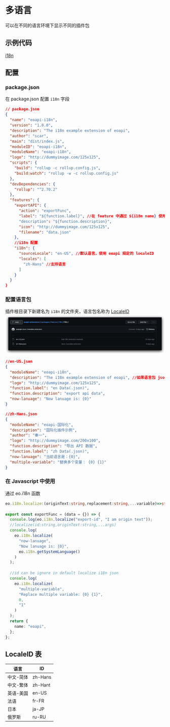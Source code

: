 # 多语言

可以在不同的语言环境下显示不同的插件包

## 示例代码

[i18n](https://github.com/eolinker/eoapi-extensions/tree/main/packages/feature/i18n)

## 配置

### package.json

在 package.json 配置 `i18n` 字段

```json
// package.json
{
  "name": "eoapi-i18n",
  "version": "1.0.0",
  "description": "The i18n example extension of eoapi",
  "author": "scar",
  "main": "dist/index.js",
  "moduleID": "eoapi-i18n",
  "moduleName": "eoapi-i18n",
  "logo": "http://dummyimage.com/125x125",
  "scripts": {
    "build": "rollup -c rollup.config.js",
    "build:watch": "rollup -w -c rollup.config.js"
  },
  "devDependencies": {
    "rollup": "^2.70.2"
  },
  "features": {
    "exportAPI": {
      "action": "exportFunc",
      "label": "${function.label}", //在 feature 中通过 ${i18n name} 使用
      "description": "${function.description}",
      "icon": "http://dummyimage.com/125x125",
      "filename": "data.json"
    },
    //i18n 配置
    "i18n": {
      "sourceLocale": "en-US", //默认语言，使用 eoapi 规定的 localeID
      "locales": [
        "zh-Hans" //支持语言
      ]
    }
  }
}
```

### 配置语言包

插件根目录下新建名为 `i18n` 的文件夹，语言包名称为 [LocaleID](/api/feature-contribution/i18n.html#localeid-表)
![](../../assets/images/2022-07-20-17-21-51.png)

```json
//en-US.json
{
  "moduleName": "eoapi-i18n",
  "description": "The i18n example extension of eoapi", //如果语言包 json 里面找不到，会使用 package.json 的文件
  "logo": "http://dummyimage.com/125x125",
  "function.label": "en Data(.json)",
  "function.description": "export api data",
  "now-lanuage": "Now lanuage is: {0}"
}
```

```json
//zh-Hans.json
{
  "moduleName": "eoapi-国际化",
  "description": "国际化插件示例",
  "author": "秦一",
  "logo": "http://dummyimage.com/200x100",
  "function.description": "导出 API 数据",
  "function.label": "zh Data(.json)",
  "now-lanuage": "当前语言是：{0}",
  "multiple-variable": "替换多个变量： {0} {1}"
}
```

### 在 Javascript 中使用

通过 eo.i18n 函数

```Typescript
eo.i18n.localize:(originText:string,replacement:string,...variable)=>string;

export const exportFunc = (data = {}) => {
  console.log(eo.i18n.localize("export-id", "I am origin text"));
  //localize(id:string,originText:string,...args)
  console.log(
    eo.i18n.localize(
      "now-lanuage",
      "Now lanuage is: {0}",
      eo.i18n.getSystemLanguage()
    )
  );

  //id can be ignore in default localize i18n json
  console.log(
    eo.i18n.localize(
      "multiple-variable",
      "Replace multiple variable: {0} {1}",
      0,
      "1"
    )
  );
  return {
    name: "eoapi",
  };
};
```

## LocaleID 表

| 语言      | ID      |
| --------- | ------- |
| 中文-简体 | zh-Hans |
| 中文-繁体 | zh-Hant |
| 英语-美国 | en-US   |
| 法语      | fr-FR   |
| 日本      | ja-JP   |
| 俄罗斯    | ru-RU   |
